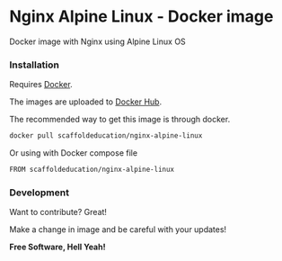 # Nginx Alpine Linux - Docker image

Docker image with Nginx using Alpine Linux OS

### Installation

Requires [Docker](https://www.docker.com/get-started).

The images are uploaded to [Docker Hub](https://hub.docker.com/r/scaffoldeducation/nginx-alpine-linux).

The recommended way to get this image is through docker.

```sh
docker pull scaffoldeducation/nginx-alpine-linux
```

Or using with Docker compose file

```sh
FROM scaffoldeducation/nginx-alpine-linux
```

### Development

Want to contribute? Great!

Make a change in image and be careful with your updates!

**Free Software, Hell Yeah!**